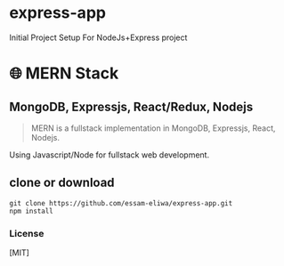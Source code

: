 # express-app

Initial Project Setup For NodeJs+Express project

# 🌐 MERN Stack

## MongoDB, Expressjs, React/Redux, Nodejs

> MERN is a fullstack implementation in MongoDB, Expressjs, React, Nodejs.

Using Javascript/Node for fullstack web development.

## clone or download

```terminal
git clone https://github.com/essam-eliwa/express-app.git
npm install
```

### License

[MIT]

<!-- Create a new repository on the command line
echo "# express-app" >> README.md
git init
git add README.md
git commit -m "first commit"
git branch -M main
git remote add origin https://github.com/essam-eliwa/express-app.git
git push -u origin main
-->

<!--
push an existing repository from the command line
git remote add origin https://github.com/essam-eliwa/express-app.git
git branch -M main
git push -u origin main
-->